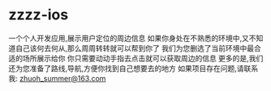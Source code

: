 # zzzz-ios
一个个人开发应用,展示用户定位的周边信息
如果你身处在不熟悉的环境中,又不知道自己该何去何从,那么周周转转就可以帮到你了
我们为您删选了当前环境中最合适的场所展示给你
你只需要动动手指去点击就可以获取周边的信息
更多的是,我们还为您准备了路线,导航,方便你找到自己想要去的地方
如果项目存在问题,请联系我: zhuoh_summer@163.com
